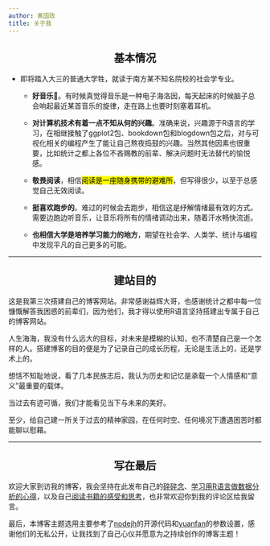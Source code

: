 ```yaml
---
author: 黄国政
title: 关于我
---
```


## <center>**基本情况**</center>

* 即将踏入大三的普通大学牲，就读于南方某不知名院校的社会学专业。  

  * **好音乐**🎵。有时候真觉得音乐是一种电子海洛因，每天起床的时候脑子总会响起最近某首音乐的旋律，走在路上也要时刻塞着耳机。
  
  * **对计算机技术有着一点不知从何的兴趣**。准确来说，兴趣源于R语言的学习，在相继接触了ggplot2包、bookdown包和blogdown包之后，对与可视化相关的编程产生了能让自己熬夜捣鼓的兴趣。当然其他因素也很重要，比如统计之都上各位不吝赐教的前辈、解决问题时无法替代的愉悦感。
  
  * **敬畏阅读**，相信<mark>阅读是一座随身携带的避难所</mark>，但写得很少，以至于总感觉自己无效阅读。  
  
  * **挺喜欢跑步的**。难过的时候会去跑步，相信这是纾解情绪最有效的方式。需要边跑边听音乐，让音乐将所有的情绪调动出来，随着汗水畅快流逝。  
  
  * **也相信大学是培养学习能力的地方**，期望在社会学、人类学、统计与编程中发现平凡的自己更多的可能。
---
## <center>**建站目的**</center>

这是我第三次搭建自己的博客网站。非常感谢益辉大哥，也感谢统计之都中每一位慷慨解答我困惑的前辈们，因为他们，我才得以使用R语言坚持搭建出专属于自己的博客网站。

人生海海，我没有什么远大的目标，对未来是模糊的认知，也不清楚自己是一个怎样的人。搭建博客的目的便是为了记录自己的成长历程，无论是生活上的，还是学术上的。

想恬不知耻地说，看了几本民族志后，我认为历史和记忆是承载一个人情感和“意义”最重要的载体。

当过去有迹可循，我们才能看见当下与未来的美好。

至少，给自己建一所关于过去的精神家园，在任何时空、任何境况下遭遇困苦时都能聊以慰藉。

---
## <center>**写在最后**</center>

欢迎大家到访我的博客，我会坚持在此发布自己的[碎碎念](https://guozheng.netlify.app/posts/)、[学习用R语言做数据分析的心得](https://guozheng.netlify.app/r_and_i/)，以及自己[阅读书籍的感受和思考](https://guozheng.netlify.app/sociology_anthropology/)，也非常欢迎你到我的评论区给我留言。

最后，本博客主题选用主要参考了[nodejh](https://github.com/nodejh/hugo-theme-mini)的开源代码和[yuanfan](https://github.com/earfanfan)的参数设置，感谢他们的无私公开，让我找到了自己心仪并愿意为之持续创作的博客主题！